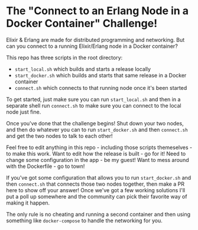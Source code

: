 # The "Connect to an Erlang Node in a Docker Container" Challenge!

Elixir & Erlang are made for distributed programming and networking.
But can you connect to a running Elixir/Erlang node in a Docker container?

This repo has three scripts in the root directory:
  * `start_local.sh` which builds and starts a release locally
  * `start_docker.sh` which builds and starts that same release in a Docker container
  * `connect.sh` which connects to that running node once it's been started

To get started, just make sure you can run `start_local.sh` and then in a separate
shell run `connect.sh` to make sure you can connect to the local node just fine.

Once you've done that the challenge begins! Shut down your two nodes, and then do
whatever you can to run `start_docker.sh` and then `connect.sh` and get the two
nodes to talk to each other!

Feel free to edit anything in this repo - including those scripts themeselves - to
make this work. Want to edit how the release is built - go for it! Need to change
some configuration in the app - be my guest! Want to mess around with the Dockerfile -
go to town!

If you've got some configuration that allows you to run `start_docker.sh` and then `connect.sh`
that connects those two nodes together, then make a PR here to show off your answer! Once we've
got a few working solutions I'll put a poll up somewhere and the community can pick their favorite
way of making it happen.

The only rule is no cheating and running a second container and then using something
like `docker-compose` to handle the networking for you.

